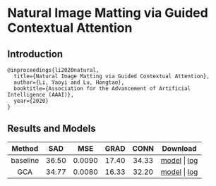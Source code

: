 # Natural Image Matting via Guided Contextual Attention

## Introduction

```
@inproceedings{li2020natural,
  title={Natural Image Matting via Guided Contextual Attention},
  author={Li, Yaoyi and Lu, Hongtao},
  booktitle={Association for the Advancement of Artificial Intelligence (AAAI)},
  year={2020}
}
```

## Results and Models

|   Method   |  SAD  |  MSE   | GRAD  | CONN  | Download |
|:----------:|:-----:|:------:|:-----:|:-----:|:--------:|
|  baseline  | 36.50 | 0.0090 | 17.40 | 34.33 | [model](TODO) \| [log](TODO) |
|    GCA     | 34.77 | 0.0080 | 16.33 | 32.20 | [model](TODO) \| [log](TODO) |
